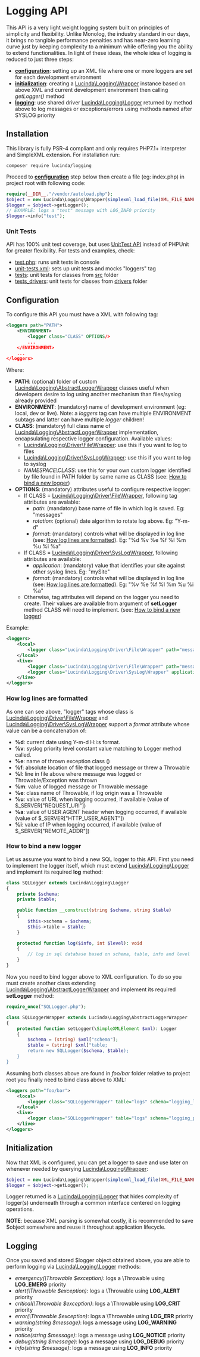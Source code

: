 # Logging API

This API is a very light weight logging system built on principles of simplicity and flexibility. Unlike Monolog, the industry standard in our days, it brings no tangible performance penalties and has near-zero learning curve just by keeping complexity to a minimum while offering you the ability to extend functionalities. In light of these ideas, the whole idea of logging is reduced to just three steps:
- **[configuration](#configuration)**: setting up an XML file where one or more loggers are set for each development environment
- **[initialization](#initialization)**: creating a [Lucinda\Logging\Wrapper](https://github.com/aherne/php-logging-api/blob/v3.0.0/src/Wrapper.php) instance based on above XML and current development environment then calling *getLogger()* method
- **[logging](#logging)**: use shared driver [Lucinda\Logging\Logger](https://github.com/aherne/php-logging-api/blob/v3.0.0/src/Logger.php) returned by method above to log messages or exceptions/errors using methods named after SYSLOG priority

## Installation

This library is fully PSR-4 compliant and only requires PHP7.1+ interpreter and SimpleXML extension. For installation run:

```console
composer require lucinda/logging
```

Proceed to **[configuration](#configuration)** step below then create a file (eg: index.php) in project root with following code:

```php
require(__DIR__."/vendor/autoload.php");
$object = new Lucinda\Logging\Wrapper(simplexml_load_file(XML_FILE_NAME), DEVELOPMENT_ENVIRONMENT);
$logger = $object->getLogger();
// EXAMPLE: logs a "test" message with LOG_INFO priority
$logger->info("test");
```

### Unit Tests

API has 100% unit test coverage, but uses [UnitTest API](https://github.com/aherne/unit-testing) instead of PHPUnit for greater flexibility. For tests and examples, check:

- [test.php](https://github.com/aherne/php-logging-api/blob/v3.0.0/test.php): runs unit tests in console
- [unit-tests.xml](https://github.com/aherne/php-logging-api/blob/v3.0.0/unit-tests.xml): sets up unit tests and mocks "loggers" tag
- [tests](https://github.com/aherne/php-logging-api/tree/v3.0.0/tests): unit tests for classes from [src](https://github.com/aherne/php-logging-api/tree/v3.0.0/src) folder
- [tests_drivers](https://github.com/aherne/php-logging-api/tree/v3.0.0/tests_drivers): unit tests for classes from [drivers](https://github.com/aherne/php-logging-api/tree/v3.0.0/drivers) folder

## Configuration

To configure this API you must have a XML with following tag:

```xml
<loggers path="PATH">
	<ENVIRONMENT>
		<logger class="CLASS" OPTIONS/>
		...
	</ENVIRONMENT>
	...
</loggers>
```

Where:

- **PATH**: (optional) folder of custom [Lucinda\Logging\AbstractLoggerWrapper](https://github.com/aherne/php-logging-api/blob/v3.0.0/src/AbstractLoggerWrapper.php) classes useful when developers desire to log using another mechanism than files/syslog already provided
- **ENVIRONMENT**: (mandatory) name of development environment (eg: local, dev or live). Note: a *loggers* tag can have multiple ENVIRONMENT subtags and latter can have multiple *logger* children!
- **CLASS**: (mandatory) full class name of [Lucinda\Logging\AbstractLoggerWrapper](https://github.com/aherne/php-logging-api/blob/v3.0.0/src/AbstractLoggerWrapper.php) implementation, encapsulating respective logger configuration. Available values:
    - [Lucinda\Logging\Driver\File\Wrapper](https://github.com/aherne/php-logging-api/blob/v3.0.0/drivers/File/Wrapper.php): use this if you want to log to files
    - [Lucinda\Logging\Driver\SysLog\Wrapper](https://github.com/aherne/php-logging-api/blob/v3.0.0/drivers/SysLog/Wrapper.php): use this if you want to log to syslog
    - *NAMESPACE\CLASS*: use this for your own custom logger identified by file found in PATH folder by same name as CLASS (see: [How to bind a new logger](#how-to-bind-a-new-logger))
- **OPTIONS**: (mandatory) attributes useful to configure respective logger:
    - If CLASS = [Lucinda\Logging\Driver\File\Wrapper](https://github.com/aherne/php-logging-api/blob/v3.0.0/drivers/File/Wrapper.php), following tag attributes are avalable:
        - *path*: (mandatory) base name of file in which log is saved. Eg: "messages"
        - *rotation*: (optional) date algorithm to rotate log above. Eg: "Y-m-d"
        - *format*: (mandatory) controls what will be displayed in log line (see: [How log lines are formatted](#how-log-lines-are-formatted)). Eg: "%d %v %e %f %l %m %u %i %a"
    - If CLASS = [Lucinda\Logging\Driver\SysLog\Wrapper](https://github.com/aherne/php-logging-api/blob/v3.0.0/drivers/SysLog/Wrapper.php), following attributes are available:
        - *application*: (mandatory) value that identifies your site against other syslog lines. Eg: "mySite"
        - *format*: (mandatory) controls what will be displayed in log line (see: [How log lines are formatted](#how-log-lines-are-formatted)). Eg: "%v %e %f %l %m %u %i %a"
    - Otherwise, tag attributes will depend on the logger you need to create. Their values are available from argument of **setLogger** method CLASS will need to implement. (see: [How to bind a new logger](#how-to-bind-a-new-logger))

Example:

```xml
<loggers>
    <local>
        <logger class="Lucinda\Logging\Driver\File\Wrapper" path="messages" format="%d %v %e %f %l %m %u %i %a" rotation="Y-m-d"/>
    </local>
    <live>
        <logger class="Lucinda\Logging\Driver\File\Wrapper" path="messages" format="%d %v %e %f %l %m %u %i %a" rotation="Y-m-d"/>
        <logger class="Lucinda\Logging\Driver\SysLog\Wrapper" application="unittest" format="%v %e %f %l %m %u %i %a"/>
    </live>
</loggers>
```

### How log lines are formatted

As one can see above, "logger" tags whose class is [Lucinda\Logging\Driver\File\Wrapper](https://github.com/aherne/php-logging-api/blob/v3.0.0/drivers/File/Wrapper.php) and [Lucinda\Logging\Driver\SysLog\Wrapper](https://github.com/aherne/php-logging-api/blob/v3.0.0/drivers/SysLog/Wrapper.php) support a *format* attribute whose value can be a concatenation of:

- **%d**: current date using Y-m-d H:i:s format.
- **%v**: syslog priority level constant value matching to Logger method called.
- **%e**: name of thrown exception class ()
- **%f**: absolute location of file that logged message or threw a Throwable
- **%l**: line in file above where message was logged or Throwable/Exception was thrown
- **%m**: value of logged message or Throwable message
- **%e**: class name of Throwable, if log origin was a Throwable
- **%u**: value of URL when logging occurred, if available (value of $_SERVER["REQUEST_URI"])
- **%a**: value of USER AGENT header when logging occurred, if available (value of $_SERVER["HTTP_USER_AGENT"])
- **%i**: value of IP  when logging occurred, if available (value of $_SERVER["REMOTE_ADDR"])

### How to bind a new logger

Let us assume you want to bind a new SQL logger to this API. First you need to implement the logger itself, which must extend [Lucinda\Logging\Logger](https://github.com/aherne/php-logging-api/blob/v3.0.0/src/Logger.php) and implement its required **log** method:

```php
class SQLLogger extends Lucinda\Logging\Logger
{
    private $schema;
    private $table;

    public function __construct(string $schema, string $table)
    {
        $this->schema = $schema;
        $this->table = $table;
    }

    protected function log($info, int $level): void
    {
        // log in sql database based on schema, table, info and level
    }
}
```

Now you need to bind logger above to XML configuration. To do so you must create another class extending [Lucinda\Logging\AbstractLoggerWrapper](https://github.com/aherne/php-logging-api/blob/v3.0.0/src/AbstractLoggerWrapper.php) and implement its required **setLogger** method:

```php
require_once("SQLLogger.php");

class SQLLoggerWrapper extends Lucinda\Logging\AbstractLoggerWrapper
{
    protected function setLogger(\SimpleXMLElement $xml): Logger
    {
        $schema = (string) $xml["schema"];
        $table = (string) $xml["table;
        return new SQLLogger($schema, $table);
    }
}
```

Assuming both classes above are found in *foo/bar* folder relative to project root you finally need to bind class above to XML:

```xml
<loggers path="foo/bar">
    <local>
        <logger class="SQLLoggerWrapper" table="logs" schema="logging_local"/>
    </local>
    <live>
        <logger class="SQLLoggerWrapper" table="logs" schema="logging_production"/>
    </live>
</loggers>
```
## Initialization

Now that XML is configured, you can get a logger to save and use later on whenever needed by querying [Lucinda\Logging\Wrapper](https://github.com/aherne/php-logging-api/blob/v3.0.0/src/Wrapper.php):

```php
$object = new Lucinda\Logging\Wrapper(simplexml_load_file(XML_FILE_NAME), DEVELOPMENT_ENVIRONMENT);
$logger = $object->getLogger();
```

Logger returned is a [Lucinda\Logging\Logger](https://github.com/aherne/php-logging-api/blob/v3.0.0/src/Logger.php) that hides complexity of logger(s) underneath through a common interface centered on logging operations. 

**NOTE**: because XML parsing is somewhat costly, it is recommended to save $object somewhere and reuse it throughout application lifecycle.

## Logging

Once you saved and stored $logger object obtained above, you are able to perform logging via [Lucinda\Logging\Logger](https://github.com/aherne/php-logging-api/blob/v3.0.0/src/Logger.php) methods:

- *emergency(\Throwable $exception)*: logs a \Throwable using **LOG_EMERG** priority
- *alert(\Throwable $exception)*:  logs a \Throwable using **LOG_ALERT** priority
- *critical(\Throwable $exception)*:  logs a \Throwable using **LOG_CRIT** priority
- *error(\Throwable $exception)*:  logs a \Throwable using **LOG_ERR** priority
- *warning(string $message)*: logs a message using **LOG_WARNING** priority
- *notice(string $message)*: logs a message using **LOG_NOTICE** priority
- *debug(string $message)*: logs a message using **LOG_DEBUG** priority
- *info(string $message)*: logs a message using **LOG_INFO** priority